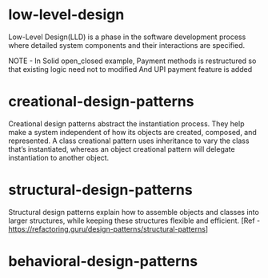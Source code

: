 # low-level-design
Low-Level Design(LLD) is a phase in the software development process where detailed system components and their interactions are specified.

NOTE - In Solid open_closed example, Payment methods is restructured so that existing logic need not to modified And UPI payment feature is added

# creational-design-patterns
Creational design patterns abstract the instantiation process. They help make a system independent of how its objects are created, composed, and represented. A class creational pattern uses inheritance to vary the class that’s instantiated, whereas an object creational pattern will delegate instantiation to another object.

# structural-design-patterns
Structural design patterns explain how to assemble objects and classes into larger structures, while keeping these structures flexible and efficient. [Ref - https://refactoring.guru/design-patterns/structural-patterns]

# behavioral-design-patterns